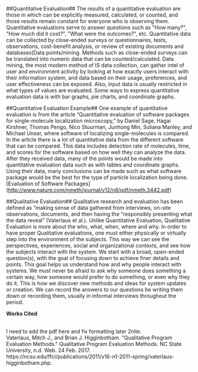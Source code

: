 ##Quantitative Evaluation##
The results of a quantitative evaluation are those in which can be explicitly measured, calculated, or counted, and those results remain constant for everyone who is observing them. Quantitative evaluations serve to answer questions such as "How many?", "How much did it cost?", "What were the outcomes?", etc. Quantitative data can be collected by close-ended surveys or questionnaires, tests, observations, cost-benefit analysis, or review of existing documents and databases(Data points/mining. Methods such as close-ended surveys can be translated into numeric data that can be counted/calculated.  Data mining, the most modern method of IS data collection, can gather intel of user and environment activity by looking at how exactly users interact with their information system, and data based on their usage, preferences, and user effectiveness can be exposed. Also, input data is usually restricted in what types of values are evaluated.  Some ways to express quantitative evaluation data is with bar graphs, pie charts, and coordinate graphs.	

##Quantitative Evaluation Example##
One example of quantitative evaluation is from the article “Quantitative evaluation of software packages for single-molecule localization microscopy,” by Daniel Sage, Hagai Kirshner, Thomas Pengo, Nico Stuurman, Junhong Min, Suliana Manley, and Michael Unser, where software of localizing single-molecules is compared.  In the article there is a lot of quantitative data from the different software that can be compared.  This data includes detection rate of molecules, time, and scores for the software based on how well they can analyze the data.  After they received data, many of the points would be made into quantitative evaluation data such as with tables and coordinate graphs.  Using their data, many conclusions can be made such as what software package would be the best for the type of particle localization being done.
[Evaluation of Software Packages] (http://www.nature.com/nmeth/journal/v12/n8/pdf/nmeth.3442.pdf)


##Qualitative Evaluation##
Qualitative research and evaluation has been defined as “making sense of data gathered from interviews, on-site observations, documents, and then having the “responsibly presenting what the data reveal” (Vaterlaus et al.). Unlike Quantitative Evaluation, Qualitative Evaluation is more about the who, what, when, where and why. In order to have proper Qualitative evaluations, one must either physically or virtually step into the environment of the subjects. This way we can see the perspectives, experiences, social and organizational contexts, and see how the subjects interact with the system. We start with a broad, open-ended question(s), with the goal of focusing down to achieve finer details and points. This goal helps us understand how and why people interact with systems. 
We must never be afraid to ask why someone does something a certain way, how someone would prefer to do something, or even why they do it. This is how we discover new methods and ideas for system updates or creation. We can record the answers to our questions be writing them down or recording them, usually in informal interviews throughout the period. 

<p align=“center”> <b>Works Cited</b> </p>
<br />
I need to add the pdf here and fix formatting later 2nite.
<br />
Vaterlaus, Mitch J., and Brian J. Higginbotham. "Qualitative Program Evaluation Methods." Qualitative Program Evaluation Methods. NC State University, n.d. Web. 24 Feb. 2017. https://ncsu.edu/ffci/publications/2011/v16-n1-2011-spring/vaterlaus-higginbotham.php.